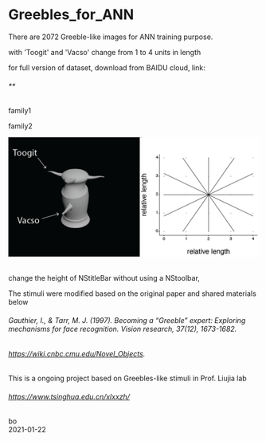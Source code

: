 # Greebles_for_ANN

There are 2072 Greeble-like images for ANN training purpose.

with 'Toogit' and 'Vacso' change from 1 to 4 units in length

for full version of dataset, download from BAIDU cloud, link:
###### **




family1 <br />

family2 <br />


![alt tag](https://github.com/ZHANGneuro/Greebles_for_ANN/blob/master/Greebles_for_ANN/illustrator_figure-01.png)
<br /><br />

change the height of NStitleBar without using a NStoolbar,<br />


The stimuli were modified based on the original paper and shared materials below 
###### *Gauthier, I., & Tarr, M. J. (1997). Becoming a “Greeble” expert: Exploring mechanisms for face recognition. Vision research, 37(12), 1673-1682.*
###### *https://wiki.cnbc.cmu.edu/Novel_Objects.*

This is a ongoing project based on Greebles-like stimuli in Prof. Liujia lab
###### *https://www.tsinghua.edu.cn/xlxxzh/*

bo <br />
2021-01-22

